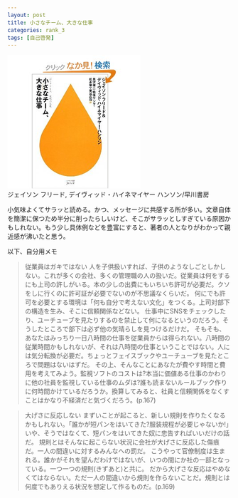 ```yaml
---
layout: post
title: 小さなチーム、大きな仕事
categories: rank_3
tags: [自己啓発]
---
```



<div class="book"><div class="book_image"><a href="http://www.amazon.co.jp/dp/4153200115"><img src="/images/37_signals.jpg"></a></div><div class="book_info">ジェイソン フリード, デイヴィッド・ハイネマイヤー ハンソン/早川書房</div><div class="clear"></div></div>

小気味よくてサラッと読める。かつ、メッセージに共感する所が多い。文章自体を簡潔に保つため半分に削ったらしいけど、そこがサラッとしすぎている原因かもしれない。もう少し具体例などを豊富にすると、著者の人となりがわかって親近感が沸いたと思う。 

以下、自分用メモ

> 従業員はガキではない 
人を子供扱いすれば、子供のようなしごとしかしない。これが多くの会社、多くの管理職の人の扱いだ。従業員は何をするにも上司の許しがいる。本の少しの出費にもいちいち許可が必要だ。クソをしに行くのに許可証が必要でないのが不思議なくらいだ。 
何にでも許可を必要とする環境は「何も自分で考えない文化」をつくる。上司対部下の構造を生み、そこに信頼関係などない。 
仕事中にSNSをチェックしたり、ユーチューブを見たりするのを禁止して何になるというのだろう。そうしたところで部下は必ず他の気晴らしを見つけるだけだ。 
そもそも、あなたはみっちり一日八時間の仕事を従業員からは得られない。八時間の従業時間かもしれないが、それは八時間の仕事ということではない。人には気分転換が必要だ。ちょっとフェイスブックやユーチューブを見たところで問題はないはずだ。 
その上、そんなことにあなたが費やす時間と費用を考えてみよう。監視ソフトのコストは?本当に価値ある仕事のかわりに他の社員を監視している仕事のムダは?誰も読まないルールブック作りに何時間かけているだろうか。換算してみると、社員と信頼関係をなくすことはかなり不経済だと気づくだろう。(p.167) 

> 大げさに反応しない 
まずいことが起こると、新しい規則を作りたくなるかもしれない。「誰かが短パンをはいてきた?服装規程が必要じゃないか!」いや、そうではなくて、短パンをはいてきた奴に忠告すればいいだけの話だ。 
規則とはそんなに起こらない状況に会社が大げさに反応した傷痕だ。一人の間違いに対するみんなへの罰だ。 
こうやって官僚制度は生まれる。誰かがそれを望んだわけではないが、いつの間にか社の一部となっている。一つ一つの規則(きずあと)と共に。 
だから大げさな反応はやめなくてはならない。ただ一人の間違いから規則を作らないことだ。規則とは何度でもありえる状況を想定して作るものだ。(p.169)
